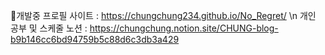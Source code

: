 
🔧개발중 프로필 사이트 : https://chungchung234.github.io/No_Regret/   \n
개인 공부 및 스케줄 노션 : https://chungchung.notion.site/CHUNG-blog-b9b146cc6bd94759b5c88d6c3db3a429
